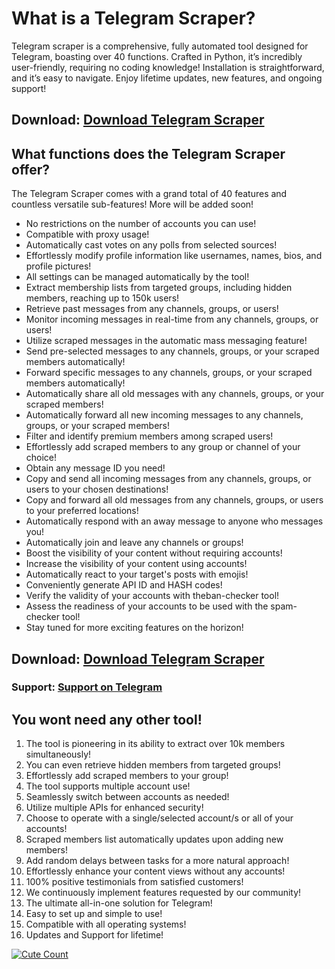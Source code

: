 # What is a Telegram Scraper?
Telegram scraper is a comprehensive, fully automated tool designed for Telegram, boasting over 40 functions. Crafted in Python, it’s incredibly user-friendly, requiring no coding knowledge! Installation is straightforward, and it’s easy to navigate. Enjoy lifetime updates, new features, and ongoing support!

## Download: [Download Telegram Scraper](https://2ly.link/20n4X)

## What functions does the Telegram Scraper offer?
The Telegram Scraper comes with a grand total of 40 features and countless versatile sub-features! More will be added soon!

- No restrictions on the number of accounts you can use!
- Compatible with proxy usage!
- Automatically cast votes on any polls from selected sources!
- Effortlessly modify profile information like usernames, names, bios, and profile pictures!
- All settings can be managed automatically by the tool!
- Extract membership lists from targeted groups, including hidden members, reaching up to 150k users!
- Retrieve past messages from any channels, groups, or users!
- Monitor incoming messages in real-time from any channels, groups, or users!
- Utilize scraped messages in the automatic mass messaging feature!
- Send pre-selected messages to any channels, groups, or your scraped members automatically!
- Forward specific messages to any channels, groups, or your scraped members automatically!
- Automatically share all old messages with any channels, groups, or your scraped members!
- Automatically forward all new incoming messages to any channels, groups, or your scraped members!
- Filter and identify premium members among scraped users!
- Effortlessly add scraped members to any group or channel of your choice!
- Obtain any message ID you need!
- Copy and send all incoming messages from any channels, groups, or users to your chosen destinations!
- Copy and forward all old messages from any channels, groups, or users to your preferred locations!
- Automatically respond with an away message to anyone who messages you!
- Automatically join and leave any channels or groups!
- Boost the visibility of your content without requiring accounts!
- Increase the visibility of your content using accounts!
- Automatically react to your target's posts with emojis!
- Conveniently generate API ID and HASH codes!
- Verify the validity of your accounts with theban-checker tool!
- Assess the readiness of your accounts to be used with the spam-checker tool!
- Stay tuned for more exciting features on the horizon!

## Download: [Download Telegram Scraper](https://2ly.link/20n4X)
### Support: [Support on Telegram](https://2ly.link/20n4g)

## You wont need any other tool!
1. The tool is pioneering in its ability to extract over 10k members simultaneously!
2. You can even retrieve hidden members from targeted groups!
3. Effortlessly add scraped members to your group!
4. The tool supports multiple account use!
5. Seamlessly switch between accounts as needed!
6. Utilize multiple APIs for enhanced security!
7. Choose to operate with a single/selected account/s or all of your accounts!
8. Scraped members list automatically updates upon adding new members!
9. Add random delays between tasks for a more natural approach!
10. Effortlessly enhance your content views without any accounts!
11. 100% positive testimonials from satisfied customers!
12. We continuously implement features requested by our community!
13. The ultimate all-in-one solution for Telegram!
14. Easy to set up and simple to use!
15. Compatible with all operating systems!
16. Updates and Support for lifetime!

<a href="https://github.com/Best-Tg-Tools/TelegramScraper"><img alt="Cute Count" src="https://count.getloli.com/get/@Best-Tg-Tools?theme=booru-the-collection" /></a>
